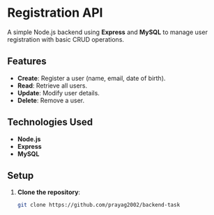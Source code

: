 # Registration API

A simple Node.js backend using **Express** and **MySQL** to manage user registration with basic CRUD operations.

## Features
- **Create**: Register a user (name, email, date of birth).
- **Read**: Retrieve all users.
- **Update**: Modify user details.
- **Delete**: Remove a user.

## Technologies Used
- **Node.js**
- **Express**
- **MySQL**

## Setup

1. **Clone the repository**:
   ```bash
   git clone https://github.com/prayag2002/backend-task
